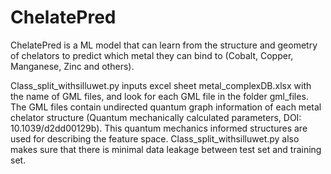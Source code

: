 # ChelatePred
ChelatePred is a ML model that can learn from the structure and geometry of chelators to predict which metal they can bind to (Cobalt, Copper, Manganese, Zinc and others).

Class_split_withsilluwet.py inputs excel sheet metal_complexDB.xlsx with the name of GML files, and look for each GML file in the folder gml_files.
The GML files contain undirected quantum graph information of each metal chelator structure (Quantum mechanically calculated parameters, DOI: 10.1039/d2dd00129b). This quantum mechanics informed structures are used for describing the feature space. Class_split_withsilluwet.py also makes sure that there is minimal data leakage between test set and training set. 
